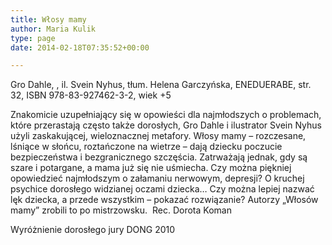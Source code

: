 ```yaml
---
title: Włosy mamy
author: Maria Kulik
type: page
date: 2014-02-18T07:35:52+00:00

---
```

Gro Dahle, , il. Svein Nyhus, tłum. Helena Garczyńska, ENEDUERABE, str. 32, ISBN 978-83-927462-3-2, wiek +5

Znakomicie uzupełniający się w opowieści dla najmłodszych o problemach, które przerastają często także dorosłych, Gro Dahle i ilustrator Svein Nyhus użyli zaskakującej, wieloznacznej metafory. Włosy mamy – rozczesane, lśniące w słońcu, roztańczone na wietrze – dają dziecku poczucie bezpieczeństwa i bezgranicznego szczęścia. Zatrważają jednak, gdy są szare i potargane, a mama już się nie uśmiecha. Czy można piękniej opowiedzieć najmłodszym o załamaniu nerwowym, depresji? O kruchej psychice dorosłego widzianej oczami dziecka&#8230; Czy można lepiej nazwać lęk dziecka, a przede wszystkim – pokazać rozwiązanie? Autorzy „Włosów mamy” zrobili to po mistrzowsku.  Rec. Dorota Koman

Wyróżnienie dorosłego jury DONG 2010